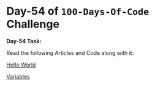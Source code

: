 # Day-54 of `100-Days-Of-Code` Challenge

**Day-54 Task:**

Read the following Articles and Code along with it:

[Hello World](https://javascript.info/hello-world)

[Variables](https://javascript.info/variables)